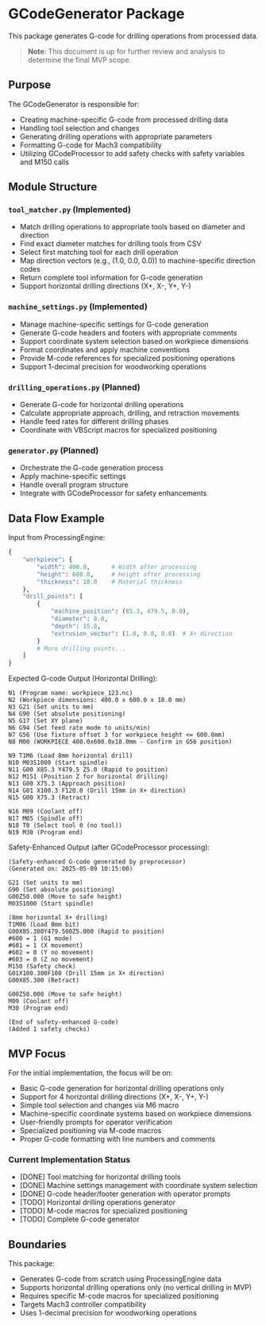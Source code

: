 # GCodeGenerator Package

This package generates G-code for drilling operations from processed data.

> **Note**: This document is up for further review and analysis to determine the final MVP scope.

## Purpose

The GCodeGenerator is responsible for:
- Creating machine-specific G-code from processed drilling data
- Handling tool selection and changes
- Generating drilling operations with appropriate parameters
- Formatting G-code for Mach3 compatibility
- Utilizing GCodeProcessor to add safety checks with safety variables and M150 calls

## Module Structure

### `tool_matcher.py` (Implemented)
- Match drilling operations to appropriate tools based on diameter and direction
- Find exact diameter matches for drilling tools from CSV
- Select first matching tool for each drill operation
- Map direction vectors (e.g., (1.0, 0.0, 0.0)) to machine-specific direction codes
- Return complete tool information for G-code generation
- Support horizontal drilling directions (X+, X-, Y+, Y-)

### `machine_settings.py` (Implemented)
- Manage machine-specific settings for G-code generation
- Generate G-code headers and footers with appropriate comments
- Support coordinate system selection based on workpiece dimensions
- Format coordinates and apply machine conventions
- Provide M-code references for specialized positioning operations
- Support 1-decimal precision for woodworking operations

### `drilling_operations.py` (Planned)
- Generate G-code for horizontal drilling operations
- Calculate appropriate approach, drilling, and retraction movements
- Handle feed rates for different drilling phases
- Coordinate with VBScript macros for specialized positioning

### `generator.py` (Planned)
- Orchestrate the G-code generation process
- Apply machine-specific settings
- Handle overall program structure
- Integrate with GCodeProcessor for safety enhancements

## Data Flow Example

Input from ProcessingEngine:
```python
{
    "workpiece": {
        "width": 400.0,      # Width after processing
        "height": 600.0,     # Height after processing
        "thickness": 18.0    # Material thickness
    },
    "drill_points": [
        {
            "machine_position": (85.3, 479.5, 0.0),
            "diameter": 8.0,
            "depth": 15.0,
            "extrusion_vector": (1.0, 0.0, 0.0)  # X+ direction
        }
        # More drilling points...
    ]
}
```

Expected G-code Output (Horizontal Drilling):
```
N1 (Program name: workpiece_123.nc)
N2 (Workpiece dimensions: 400.0 x 600.0 x 18.0 mm)
N3 G21 (Set units to mm)
N4 G90 (Set absolute positioning)
N5 G17 (Set XY plane)
N6 G94 (Set feed rate mode to units/min)
N7 G56 (Use fixture offset 3 for workpiece height <= 600.0mm)
N8 M00 (WORKPIECE 400.0x600.0x18.0mm - Confirm in G56 position)

N9 T1M6 (Load 8mm horizontal drill)
N10 M03S1000 (Start spindle)
N11 G00 X85.3 Y479.5 Z5.0 (Rapid to position)
N12 M151 (Position Z for horizontal drilling)
N13 G00 X75.3 (Approach position)
N14 G01 X100.3 F120.0 (Drill 15mm in X+ direction)
N15 G00 X75.3 (Retract)

N16 M09 (Coolant off)
N17 M05 (Spindle off)
N18 T0 (Select tool 0 (no tool))
N19 M30 (Program end)
```

Safety-Enhanced Output (after GCodeProcessor processing):
```
(Safety-enhanced G-code generated by preprocessor)
(Generated on: 2025-05-09 10:15:00)

G21 (Set units to mm)
G90 (Set absolute positioning)
G00Z50.000 (Move to safe height)
M03S1000 (Start spindle)

(8mm horizontal X+ drilling)
T1M06 (Load 8mm bit)
G00X85.300Y479.500Z5.000 (Rapid to position)
#600 = 1 (G1 mode)
#601 = 1 (X movement)
#602 = 0 (Y no movement)
#603 = 0 (Z no movement)
M150 (Safety check)
G01X100.300F100 (Drill 15mm in X+ direction)
G00X85.300 (Retract)

G00Z50.000 (Move to safe height)
M09 (Coolant off)
M30 (Program end)

(End of safety-enhanced G-code)
(Added 1 safety checks)
```

## MVP Focus

For the initial implementation, the focus will be on:
- Basic G-code generation for horizontal drilling operations only
- Support for 4 horizontal drilling directions (X+, X-, Y+, Y-)
- Simple tool selection and changes via M6 macro
- Machine-specific coordinate systems based on workpiece dimensions
- User-friendly prompts for operator verification
- Specialized positioning via M-code macros
- Proper G-code formatting with line numbers and comments

### Current Implementation Status
- [DONE] Tool matching for horizontal drilling tools
- [DONE] Machine settings management with coordinate system selection
- [DONE] G-code header/footer generation with operator prompts
- [TODO] Horizontal drilling operations generator
- [TODO] M-code macros for specialized positioning
- [TODO] Complete G-code generator

## Boundaries

This package:
- Generates G-code from scratch using ProcessingEngine data
- Supports horizontal drilling operations only (no vertical drilling in MVP)
- Requires specific M-code macros for specialized positioning
- Targets Mach3 controller compatibility
- Uses 1-decimal precision for woodworking operations
